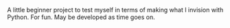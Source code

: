 A little beginner project to test myself in terms of making what I invision with Python. For fun. May be developed as time goes on.
